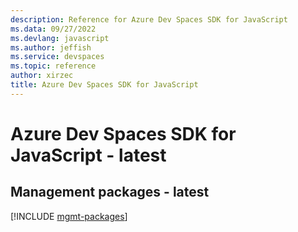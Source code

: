 ```yaml
---
description: Reference for Azure Dev Spaces SDK for JavaScript
ms.data: 09/27/2022
ms.devlang: javascript
ms.author: jeffish
ms.service: devspaces
ms.topic: reference
author: xirzec
title: Azure Dev Spaces SDK for JavaScript
---
```

# Azure Dev Spaces SDK for JavaScript - latest

## Management packages - latest
[!INCLUDE [mgmt-packages](dev-spaces-mgmt-index.md)]